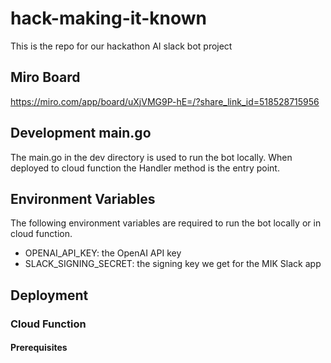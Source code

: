 # hack-making-it-known
This is the repo for our hackathon AI slack bot project

## Miro Board
https://miro.com/app/board/uXjVMG9P-hE=/?share_link_id=518528715956

## Development main.go
The main.go in the dev directory is used to run the bot locally. 
When deployed to cloud function the Handler method is the entry point.

## Environment Variables
The following environment variables are required to run the bot locally or in cloud function.
- OPENAI_API_KEY: the OpenAI API key
- SLACK_SIGNING_SECRET: the signing key we get for the MIK Slack app

## Deployment

### Cloud Function

#### Prerequisites


